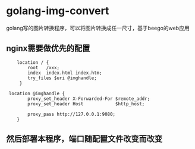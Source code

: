 # golang-img-convert
golang写的图片转换程序，可以将图片转换成任一尺寸，基于beego的web应用

## nginx需要做优先的配置
```text
    location / {
        root   /xxx;
        index  index.html index.htm;
        try_files $uri @imghandle;
     }

 location @imghandle {
        proxy_set_header X-Forwarded-For $remote_addr;
        proxy_set_header Host            $http_host;

        proxy_pass http://127.0.0.1:9080;
    }
```

## 然后部署本程序，端口随配置文件改变而改变